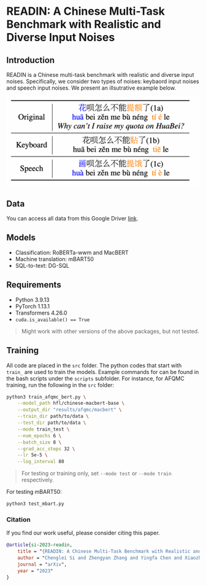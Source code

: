 # READIN: A Chinese Multi-Task Benchmark with Realistic and Diverse Input Noises

## Introduction


READIN is a Chinese multi-task benchmark with realistic and diverse input noises. Specifically, we consider two types of noises: keybaord input noises and speech input noises. We present an illsutrative example below. 

![eg](pic/example.png)

## Data

You can access all data from this Google Driver [link](https://drive.google.com/file/d/1X5Bw_dCN8lrzM1PUYB0aw83iG22ClXJZ/view?usp=sharing).

## Models

- Classification: RoBERTa-wwm and MacBERT
- Machine translation: mBART50
- SQL-to-text: DG-SQL

## Requirements

- Python 3.9.13
- PyTorch 1.13.1
- Transformers 4.26.0
- `cuda.is_available() == True`

> Might work with other versions of the above packages, but not tested.

## Training

All code are placed in the `src` folder. The python codes that start with `train_` are used to train the models. Example commands for can be found in the bash scripts under the `scripts` subfolder. For instance, for AFQMC training, run the following in the `src` folder:

```bash
python3 train_afqmc_bert.py \
    --model_path hfl/chinese-macbert-base \
    --output_dir "results/afqmc/macbert" \
    --train_dir path/to/data \
    --test_dir path/to/data \
    --mode train_test \
    --num_epochs 6 \
    --batch_size 8 \
    --grad_acc_steps 32 \
    --lr 5e-5 \
    --log_interval 80
```

> For testing or training only, set `--mode test` or `--mode train` respectively.

For testing mBART50:

```bash
python3 test_mbart.py
```


### Citation

If you find our work useful, please consider citing this paper.
```bib
@article{si-2023-readin,
    title = "{READIN: A Chinese Multi-Task Benchmark with Realistic and Diverse Input Noises}",
    author = "Chenglei Si and Zhengyan Zhang and Yingfa Chen and Xiaozhi Wang and Zhiyuan Liu and Maosong Sun",
    journal = "arXiv",
    year = "2023"
}
```

